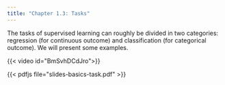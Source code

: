 ```yaml
---
title: "Chapter 1.3: Tasks"
---
```

The tasks of supervised learning can roughly be divided in two categories: regression (for continuous outcome) and classification (for categorical outcome). We will present some examples.

{{< video id="BmSvhDCdJro">}}

{{< pdfjs file="slides-basics-task.pdf" >}}